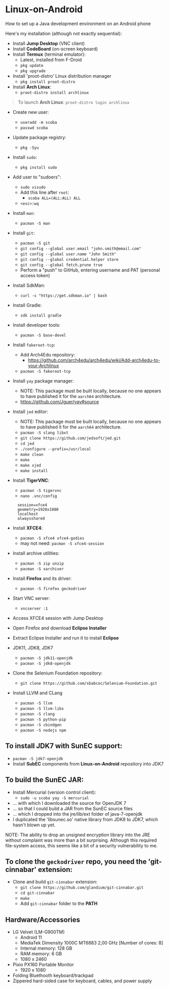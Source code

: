 # Linux-on-Android
How to set up a Java development environment on an Android phone

Here's my installation (although not exactly sequential):
* Install **Jump Desktop** (VNC client)
* Install **CodeBoard** (on-screen keyboard)
* Install **Termux** (terminal emulator):
  * Latest, installed from F-Droid
  * `pkg update`
  * `pkg upgrade`
* Install 'proot-distro' Linux distribution manager
  * `pkg install proot-distro`
* Install **Arch Linux**:
  * `proot-distro install archlinux`

> To launch **Arch Linux**: `proot-distro login archlinux`

* Create new user:
  * `useradd -m scoba`
  * `passwd scoba`
* Update package registry:
  * `pkg -Syu`
* Install `sudo`:
  * `pkg install sudo`
* Add user to "sudoers":
  * `sudo visudo`
  * Add this line after `root`:
    * `scoba ALL=(ALL:ALL) ALL`
  * `<esc>:wq`
* Install `man`:
  * `pacman -S man`
* Install `git`:
  * `pacman -S git`
  * `git config --global user.email "john.smith@email.com"`
  * `git config --global user.name "John Smith"`
  * `git config --global credential.helper store`
  * `git config --global fetch.prune true`
  * Perform a "push" to GitHub, entering username and PAT (personal access token)
* Install SdkMan:
  * `curl -s "https://get.sdkman.io" | bash`
* Install Gradle:
  * `sdk install gradle`
* Install developer tools:
  * `pacman -S base-devel`
* Install `fakeroot-tcp`:
  * Add Arch4Edu repository: 
    * https://github.com/arch4edu/arch4edu/wiki/Add-arch4edu-to-your-Archlinux
  * `pacman -S fakeroot-tcp`
* Install `yay` package manager:
  * NOTE: This package must be built locally, because no one appears to have published it for the `aarch64` architecture.
  * https://github.com/Jguer/yay#source
* Install `jed` editor:
  * NOTE: This package must be built locally, because no one appears to have published it for the `aarch64` architecture.
  * `pacman -S slang libxt`
  * `git clone https://github.com/jedsoft/jed.git`
  * `cd jed`
  * `./configure --prefix=/usr/local`
  * `make clean`
  * `make`
  * `make xjed`
  * `make install`
* Install **TigerVNC**:
  * `pacman -S tigervnc`
  * `nano .vnc/config`
  ```
    session=xfce4
    geometry=1920x1080
    localhost
    alwaysshared
  ```
* Install **XFCE4**:
  * `pacman -S xfce4 xfce4-godies`
  * may not need: `pacman -S xfce4-session`
* Install archive utilities:
  * `pacman -S zip unzip`
  * `pacman -S xarchiver`
* Install **Firefox** and its driver:
  * `pacman -S firefox geckodriver`
* Start VNC server:
  * `vncserver :1`
* Access XFCE4 session with Jump Desktop
* Open Firefox and download **Eclipse Installer**
* Extract Eclipse Installer and run it to install **Eclipse** 

* JDK11, JDK8, JDK7
  * `pacman -S jdk11-openjdk`
  * `pacman -S jdk8-openjdk`
* Clone the Selenium Foundation repository:
  * `git clone https://github.com/sbabcoc/Selenium-Foundation.git`
  
* Install LLVM and CLang
  * `pacman -S llvm`
  * `pacman -S llvm-libs`
  * `pacman -S clang`
  * `pacman -S python-pip`
  * `pacman -S cbindgen`
  * `pacman -S nodejs npm`

## To install JDK7 with SunEC support:
* `pacman -S jdk7-openjdk`
* Install **SubEC** components from **Linux-on-Android** repository into JDK7

## To build the SunEC JAR:
* Install Mercurial (version control client):
  * `sudo -u scoba yay -S mercurial`
* ... with which I downloaded the source for OpenJDK 7
* ... so that I could build a JAR from the SunEC source files
* ... which I dropped into the jre/lib/ext folder of java-7-openjdk
* I duplicated the 'libsunec.so' native library from JDK8 to JDK7, which hasn't blown up yet.

NOTE: The ability to drop an unsigned encryption library into the JRE without complaint was more than a bit surprising. Although this required file-system access, this seems like a bit of a security vulnerability to me.

## To clone the `geckodriver` repo, you need the 'git-cinnabar' extension:
* Clone and build `git-cinnabar` extension:
  * `git clone https://github.com/glandium/git-cinnabar.git`
  * `cd git-cinnabar`
  * `make`
  * Add `git-cinnabar` folder to the **PATH**
  
## Hardware/Accessories
* LG Velvet (LM-G900TM)
  * Android 11
  * MediaTek Dimensity 1000C MT6883 2,00 GHz [Number of cores: 8]
  * Internal memory: 128 GB
  * RAM memory: 6 GB
  * 1080 x 2460
* Pixio PX160 Portable Monitor
  * 1920 x 1080
* Folding Bluethooth keyboard/trackpad
* Zippered hard-sided case for keyboard, cables, and power supply
